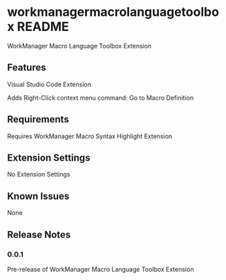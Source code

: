 # workmanagermacrolanguagetoolbox README

WorkManager Macro Language Toolbox Extension 

## Features

Visual Studio Code Extension

Adds Right-Click context menu command: Go to Macro Definition

## Requirements

Requires WorkManager Macro Syntax Highlight Extension

## Extension Settings

No Extension Settings

## Known Issues

None

## Release Notes

### 0.0.1

Pre-release of WorkManager Macro Language Toolbox Extension